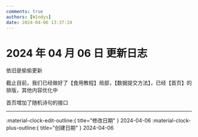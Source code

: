 ```yaml
---
comments: true
authors: [W1ndys]
date: 2024-04-06 13:37:24
---
```


# 2024 年 04 月 06 日 更新日志

依旧是偷偷更新

<!-- more -->

截止目前，我们已经做好了【食用教程】局部，【数据提交方法】，已经【首页】的排版，其他内容优化中

首页增加了随机诗句的接口

---

:material-clock-edit-outline:{ title="修改日期" } 2024-04-06
:material-clock-plus-outline:{ title="创建日期" } 2024-04-06
